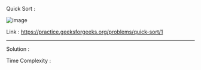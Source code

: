 Quick Sort :

![image](https://user-images.githubusercontent.com/23376002/172143384-e5f47880-7038-4fa8-8c7a-394e8aae5494.png)


Link : https://practice.geeksforgeeks.org/problems/quick-sort/1


------------------------------------------------------------------------------------------------------------------------------------------------------


Solution :

Time Complexity :



